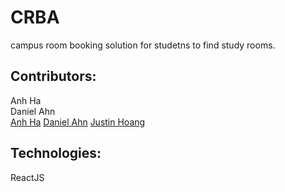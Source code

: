 # CRBA
campus room booking solution for studetns to find study rooms.

## Contributors:
Anh Ha  
Daniel Ahn  
<a href="https://github.com/anh0616">Anh Ha</a>
<a href="https://github.com/dahn510">Daniel Ahn</a>
<a href="https://github.com/ScorpyG">Justin Hoang</a>

## Technologies:
ReactJS
